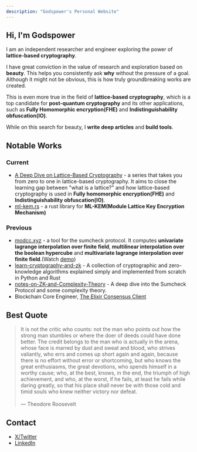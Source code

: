 ```yaml
---
description: "Godspower's Personal Website"
---
```

## Hi, I'm Godspower

I am an independent researcher and engineer exploring the power of **lattice-based cryptography**.

I have great conviction in the value of research and exploration based on **beauty**. This helps you consistently ask **why** without the pressure of a goal. Although it might not be obvious, this is how truly groundbreaking works are created.

This is even more true in the field of **lattice-based cryptography**, which is a top candidate for **post-quantum cryptography** and its other applications, such as **Fully Homomorphic encryption(FHE)** and **Indistinguishability obfuscation(IO)**.

While on this search for beauty, I **write deep articles** and **build tools**.

<!-- I am committed to this goal for the foreseeable future and would love your support on this journey. -->

## Notable Works

### Current

- <a href="/tags/lattices/" target="_blank">A Deep Dive on Lattice-Based Cryptography</a> - a series that takes you from zero to one in lattice-based cryptography. It aims to close the learning gap between "what is a lattice?" and how lattice-based cryptography is used in **Fully homomorphic encryption(FHE)** and **Indistinguishability obfuscation(IO)**.
- <a href="https://github.com/Godspower-Eze/ml-kem.rs" target="_blank">ml-kem.rs</a> - a rust library for **ML-KEM(Module Lattice Key Encryption Mechanism)**

### Previous

- <a href="https://www.modcc.xyz/" target="_blank">modcc.xyz</a>  - a tool for the sumcheck protocol. It computes **univariate lagrange interpolation over finite field**, **multilinear interpolation over the boolean hypercube** and **multivariate lagrange interpolation over finite field**.(Watch <a href="https://www.loom.com/share/4e2e53047b2542d4b79fc0fb10d7f66e?sid=6c2f7566-2675-49c2-82a1-0edf7ad2dc76" target="_blank"> demo</a>)
- <a href="https://github.com/Godspower-Eze/learn-cryptography-and-zk" target="_blank">learn-cryptography-and-zk</a> - A collection of cryptographic and zero-knowledge algorithms explained simply and implemented from scratch in Python and Rust
- <a href="https://github.com/Godspower-Eze/notes-on-ZK-and-Complexity-Theory" target="_blank">notes-on-ZK-and-Complexity-Theory</a> - A deep dive into the Sumcheck Protocol and some complexity theory.
- Blockchain Core Engineer, <a href="https://github.com/lambdaclass/lambda_ethereum_consensus" target="_blank">The Elixir Consensus Client</a>

## Best Quote
>
>It is not the critic who counts: not the man who points out how the strong man stumbles or where the doer of deeds could have done better. The credit belongs to the man who is actually in the arena, whose face is marred by dust and sweat and blood, who strives valiantly, who errs and comes up short again and again, because there is no effort without error or shortcoming, but who knows the great enthusiasms, the great devotions, who spends himself in a worthy cause; who, at the best, knows, in the end, the triumph of high achievement, and who, at the worst, if he fails, at least he fails while daring greatly, so that his place shall never be with those cold and timid souls who knew neither victory nor defeat.<br><br>
> — Theodore Roosevelt

## Contact

- <a href="https://x.com/0xgodspower" target="_blank">X/Twitter</a>
- <a href="https://www.linkedin.com/in/godspower-eze-6785ab252/" target="_blank">LinkedIn</a>
